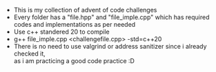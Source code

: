 * This is my collection of advent of code challenges   
* Every folder has a "file.hpp" and "file_imple.cpp" which has required codes and implementations as per needed  
* Use c++ standered 20 to compile  
* g++ file_imple.cpp <challengefile.cpp> -std=c++20  
* There is no need to use valgrind or address sanitizer since i already checked it,  
as i am practicing a good code practice :D
